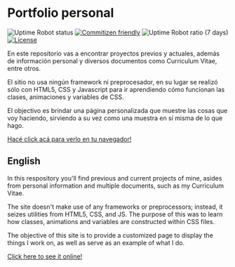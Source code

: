 # Portfolio personal


![Uptime Robot status](https://img.shields.io/uptimerobot/status/m784608547-d0fa4206097c6fe015698d83) [![Commitizen friendly](https://img.shields.io/badge/commitizen-friendly-brightgreen.svg)](http://commitizen.github.io/cz-cli/) ![Uptime Robot ratio (7 days)](https://img.shields.io/uptimerobot/ratio/7/m784608547-d0fa4206097c6fe015698d83) [![License](https://img.shields.io/badge/License-Apache%202.0-blue.svg)](https://opensource.org/licenses/Apache-2.0) 

En este repositorio vas a encontrar proyectos previos y actuales, además de información personal y diversos documentos como Curriculum Vitae, entre otros.

El sitio no usa ningún framework ni preprocesador, en su lugar se realizó sólo con HTML5, CSS y Javascript para ir aprendiendo cómo funcionan las clases, animaciones y variables de CSS.  

El objectivo es brindar una página personalizada que muestre las cosas que voy haciendo, sirviendo a su vez como una muestra en sí misma de lo que hago.


[Hacé click acá para verlo en tu navegador!](https://thekozicki.tk)

## English

In this respository you'll find previous and current projects of mine, asides from personal information and multiple documents, such as my Curriculum Vitae. 

The site doesn't make use of any frameworks or preprocessors; instead, it seizes utilities from HTML5, CSS, and JS. The purpose of this was to learn how classes, animations and variables are constructed within CSS files.

The objective of this site is to provide a customized page to display the things I work on, as well as serve as an example of what I do.

[Click here to see it online!](https://thekozicki.tk)

